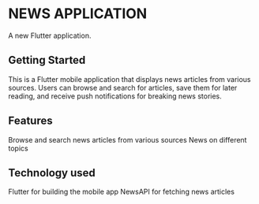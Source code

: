 # NEWS APPLICATION

A new Flutter application.

## Getting Started

This is a Flutter mobile application that displays news articles from various sources. Users can browse and search for articles, save them for later reading, and receive push notifications for breaking news stories.

## Features
Browse and search news articles from various sources
News on different topics 

## Technology used
Flutter for building the mobile app
NewsAPI for fetching news articles




